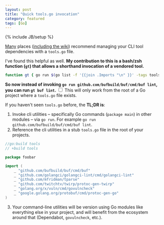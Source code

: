 ```yaml
---
layout: post
title: "Quick tools.go invocation"
category: featured
tags: [Go]
---
```

{% include JB/setup %}

[Many](https://www.jvt.me/posts/2022/06/15/go-tools-dependency-management/) places ([including the wiki](https://github.com/golang/go/wiki/Modules#how-can-i-track-tool-dependencies-for-a-module)) recommend managing your CLI tool dependencies with a `tools.go` file.


I've found this helpful as well. **My contribution to this is a bash/zsh function (`gt`) that allows a shorthand invocation of a vendored tool.**

```bash
function gt { go run $(go list -f '{{join .Imports "\n" }}' -tags tools tools.go | egrep "\/$1\$" ) }
```
**So now instead of invoking `go run github.com/bufbuild/buf/cmd/buf lint`, you can run `gt buf lint`.**<label
for="sn-caveat" class="margin-toggle sidenote-number"></label>
<input id="sn-hogcaveat" class="margin-toggle" type="checkbox">
<span class="sidenote">
This will only work from the root of a Go project where a `tools.go` file exists.
</span>

If you haven't seen `tools.go` before, the **TL;DR is**:
1. Invoke cli utilities – specifically Go commands (`package main`) in other modules – via `go run`. For example `go run github.com/bufbuild/buf/cmd/buf lint`.
2. Reference the cli utilities in a stub `tools.go` file in the root of your projects.
```go
//go:build tools
// +build tools

package foobar

import (
	_ "github.com/bufbuild/buf/cmd/buf"
	_ "github.com/golangci/golangci-lint/cmd/golangci-lint"
	_ "github.com/mfridman/tparse"
	_ "github.com/twitchtv/twirp/protoc-gen-twirp"
	_ "golang.org/x/vuln/cmd/govulncheck"
	_ "google.golang.org/protobuf/cmd/protoc-gen-go"
)
```
3. Your command-line utilities will be version using Go modules like everything else in your project, and will benefit from the ecosystem around that (Dependabot, `govulncheck`, etc.).